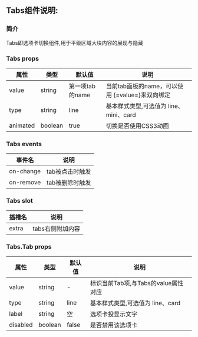 ## Tabs组件说明:

### 简介
Tabs即选项卡切换组件,用于平级区域大块内容的展现与隐藏

### Tabs props

|属性 | 类型 | 默认值 | 说明 |
|---|---|---|---|
|value | string | 第一项tab的name | 当前tab面板的name，可以使用 {=value=}来双向绑定 |
|type | string | line | 基本样式类型,可选值为 line、mini、card|
|animated|boolean|true| 切换是否使用CSS3动画|

### Tabs events
|事件名 | 说明 |
|---|---|
|on-change | tab被点击时触发 |
|on-remove | tab被删除时触发 |


### Tabs slot
|插槽名 | 说明 |
|---|---|
|extra | tabs右侧附加内容 |


### Tabs.Tab props
|属性 | 类型 | 默认值 | 说明 |
|---|---|---|---|
|value | string | - | 标识当前Tab项,与Tabs的value属性对应 |
|type | string | line | 基本样式类型,可选值为 line、card|
|label|string|空| 选项卡投显示文字|
|disabled|boolean|false|是否禁用该选项卡|
